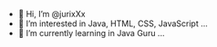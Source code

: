 - 👋 Hi, I’m @jurixXx
- 👀 I’m interested in Java, HTML, CSS, JavaScript ...
- 🌱 I’m currently learning in Java Guru ...


<!---
jurixXx/jurixXx is a ✨ special ✨ repository because its `README.md` (this file) appears on your GitHub profile.
You can click the Preview link to take a look at your changes.
--->
